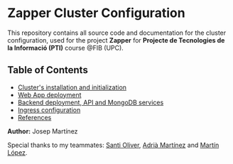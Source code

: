 # Zapper Cluster Configuration
This repository contains all source code and documentation for the cluster configuration, used for the project **Zapper** for **Projecte de Tecnologies de la Informació (PTI)** course @FIB (UPC).

## Table of Contents
- [Cluster's installation and initialization](./doc/installation.md)
- [Web App deployment](./doc/web-deployment.md)
- [Backend deployment, API and MongoDB services](./doc/backend.md)
- [Ingress configuration](./doc/ingress.md)
- [References](./doc/resources.md)

**Author:** Josep Martínez

Special thanks to my teammates: [Santi Oliver](https://github.com/surinyach), [Adrià Martínez](https://github.com/AdriMM26) and [Martín López](https://github.com/TheReal12Martin).
